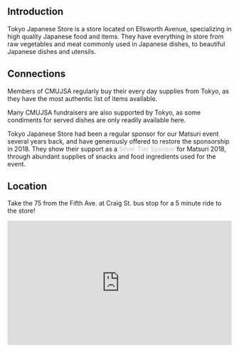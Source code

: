 ## Introduction

Tokyo Japanese Store is a store located on Ellsworth Avenue, specializing in high quality Japanese food and items.
They have everything in store from raw vegetables and meat commonly used in Japanese dishes, to beautiful Japanese dishes and utensils.

## Connections

Members of CMUJSA regularly buy their every day supplies from Tokyo,
as they have the most authentic list of items available.

Many CMUJSA fundraisers are also supported by Tokyo, as some condiments for served dishes are only readily available here.

Tokyo Japanese Store had been a regular sponsor for our Matsuri event several years back, 
and have generously offered to restore the sponsorship in 2018.
They show their support as a <font color="Silver">Silver Tier Sponsor</font> for Matsuri 2018,
through abundant supplies of snacks and food ingredients used for the event.

## Location

Take the 75 from the Fifth Ave. at Craig St. bus stop for a 5 minute ride to the store!

<iframe src="https://www.google.com/maps/embed?pb=!1m18!1m12!1m3!1d3035.7968732291406!2d-79.93147458451666!3d40.45763257936048!2m3!1f0!2f0!3f0!3m2!1i1024!2i768!4f13.1!3m3!1m2!1s0x8834f20d40efc5d1%3A0x71ca4e9beb54e6c5!2sTokyo+Japanese+Food+Store!5e0!3m2!1sja!2sus!4v1522685276037" width="100%" height="280" frameborder="0" style="border:0" allowfullscreen></iframe>
